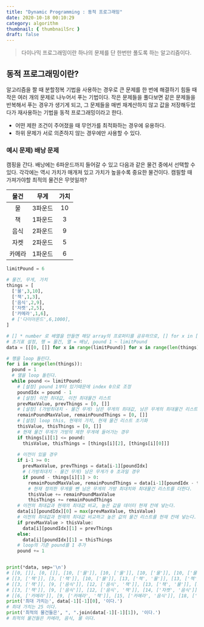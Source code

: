 ```yaml
---
title: "Dynamic Programming : 동적 프로그래밍"
date: 2020-10-18 00:10:29
category: algorithm
thumbnail: { thumbnailSrc }
draft: false
---
```


> 다이나믹 프로그래밍이란 하나의 문제를 단 한번만 풀도록 하는 알고리즘이다.

## 동적 프로그래밍이란?
알고리즘을 짤 때 분할정복 기법을 사용하는 경우로 큰 문제를 한 번에 해결하기 힘들 때 작은 여러 개의 문제로 나누어서 푸는 기법이다. 작은 문제들을 풀다보면 같은 문제들을 반복해서 푸는 경우가 생기게 되고, 그 문제들을 매번 재계산하지 않고 값을 저장해두었다가 재사용하는 기법을 동적 프로그래밍이라고 한다.

- 어떤 제한 조건이 주어졌을 때 무언가를 최적화하는 경우에 유용하다.
- 하위 문제가 서로 의존하지 않는 경우에만 사용할 수 있다.

### 예시 문제) 배낭 문제
캠핑을 간다. 배낭에는 6파운드까지 들어갈 수 있고 다음과 같은 물건 중에서 선택할 수 있다. 각각에는 역시 가치가 매개져 있고 가치가 높을수록 중요한 물건이다. 캠필할 때 가져가야할 최적의 물건은 무엇일까?

|물건|무게|가치|
|:-:|:-:|:-:|
|물|3파운드|10|
|책|1파운드|3|
|음식|2파운드|9|
|자켓|2파운드|5|
|카메라|1파운드|6|

```py
limitPound = 6

# 물건, 무게, 가치
things = [
  ['물',3,10],
  ['책',1,3],
  ['음식',2,9],
  ['자켓',2,5],
  ['카메라',1,6],
  # ['다이아몬드',6,1000],
]

# [] * number 로 배열을 만들면 해당 array의 프로퍼티를 공유하므로, [] for x in [] 로 만들어야한다.
# 초기표 설정, 행 = 물건, 열 = 배낭, pound 1 ~ limitPound
data = [[[0, []] for x in range(limitPound)] for x in range(len(things))]

# 행을 loop 돌린다.
for i in range(len(things)):
  pound = 1
  # 열을 loop 돌린다.
  while pound <= limitPound:
    # [설정] pound 1부터 있기때문에 index 0으로 조정
    poundIdx = pound - 1
    # [설정] 이전 최대값, 이전 최대물건 리스트
    prevMaxValue, prevThings = [0, []]
    # [설정] (가방최대치 - 물건 무게) 남은 무게의 최대값, 남은 무게의 최대물건 리스트
    remainPoundMaxValue, remainPoundThings = [0, []]
    # [설정] loop this, 현재의 가치, 현재 물건 리스트 초기화
    thisValue, thisThings = [0, []]
    # 현재 물건 무게가 가방의 제한 무게에 들어가는 경우
    if things[i][1] <= pound:
      thisValue, thisThings = [things[i][2], [things[i][0]]]
    
    # 이전이 있을 경우
    if i-1 >= 0:
      prevMaxValue, prevThings = data[i-1][poundIdx]
      # (가방최대치 - 물건 무게) 남은 무게가 0 초과일 경우
      if pound - things[i][1] > 0:
        remainPoundMaxValue, remainPoundThings = data[i-1][poundIdx - things[i][1]]
        # 현재 정의한 무게를 뺀 남은 무게의 가방 최대치와 최대물건 리스트를 더한다.
        thisValue += remainPoundMaxValue
        thisThings += remainPoundThings
    # 이전의 최대값과 현재의 최대값 비교, 높은 값을 데이터 현재 칸에 넣는다.
    data[i][poundIdx][0] = max(prevMaxValue, thisValue)
    # 이전의 최대값과 현재의 최대값 비교하고 높은 값의 물건 리스트를 현재 칸에 넣는다.
    if prevMaxValue > thisValue:
      data[i][poundIdx][1] = prevThings
    else:
      data[i][poundIdx][1] = thisThings
    # loop의 기준 pound를 1 추가
    pound += 1


print(*data, sep='\n')
# [[0, []], [0, []], [10, ['물']], [10, ['물']], [10, ['물']], [10, ['물']]]
# [[3, ['책']], [3, ['책']], [10, ['물']], [13, ['책', '물']], [13, ['책', '물']], [13, ['책', '물']]]
# [[3, ['책']], [9, ['음식']], [12, ['음식', '책']], [13, ['책', '물']], [19, ['음식', '물']], [22, ['음식', '책', '물']]]
# [[3, ['책']], [9, ['음식']], [12, ['음식', '책']], [14, ['자켓', '음식']], [19, ['음식', '물']], [22, ['음식', '책', '물']]]
# [[6, ['카메라']], [9, ['카메라', '책']], [15, ['카메라', '음식']], [18, ['카메라', '음식', '책']], [20, ['카메라', '자켓', '음식']], [25, ['카메라', '음식', '물']]]
print('최대 가치는', data[-1][-1][0], '이다.')
# 최대 가치는 25 이다.
print('최적의 물건들은', ", ".join(data[-1][-1][1]), '이다.')
# 최적의 물건들은 카메라, 음식, 물 이다.
```

